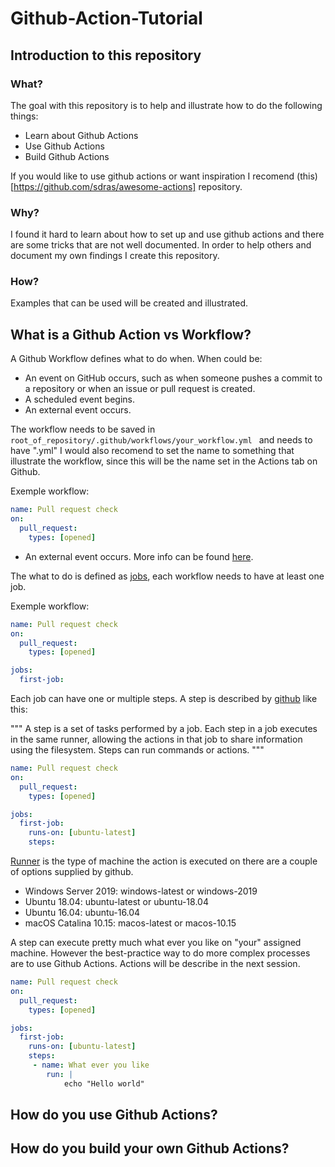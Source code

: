 # Github-Action-Tutorial

## Introduction to this repository

### What? 

The goal with this repository is to help and illustrate how to do the following things: 
- Learn about Github Actions
- Use Github Actions 
- Build Github Actions

If you would like to use github actions or want inspiration I recomend (this)[https://github.com/sdras/awesome-actions] repository. 


### Why?

I found it hard to learn about how to set up and use github actions and there are some tricks that are not well documented. In order to help others and document my own findings I create this repository. 


### How? 

Examples that can be used will be created and illustrated. 


## What is a Github Action vs Workflow? 

A Github Workflow defines what to do when. When could be: 

- An event on GitHub occurs, such as when someone pushes a commit to a repository or when an issue or pull request is created.
- A scheduled event begins.
- An external event occurs.

The workflow needs to be saved in ```root_of_repository/.github/workflows/your_workflow.yml ``` and needs to have ".yml" I would also recomend to set the name to something that illustrate the workflow, since this will be the name set in the Actions tab on Github. 

Exemple workflow: 

```yaml
name: Pull request check
on:
  pull_request:
    types: [opened]

```

- An external event occurs.
More info can be found [here](https://help.github.com/en/actions/configuring-and-managing-workflows/configuring-a-workflow#triggering-a-workflow-with-events). 

The what to do is defined as [jobs](https://help.github.com/en/actions/getting-started-with-github-actions/core-concepts-for-github-actions#job), each workflow needs to have at least one job. 

Exemple workflow: 

```yaml
name: Pull request check
on:
  pull_request:
    types: [opened]

jobs:
  first-job:
```

Each job can have one or multiple steps. A step is described by [github](https://help.github.com/en/actions/getting-started-with-github-actions/core-concepts-for-github-actions#job) like this: 

"""
A step is a set of tasks performed by a job. Each step in a job executes in the same runner, allowing the actions in that job to share information using the filesystem. Steps can run commands or actions.
"""

```yaml
name: Pull request check
on:
  pull_request:
    types: [opened]

jobs:
  first-job:
    runs-on: [ubuntu-latest]
    steps:
```
[Runner](https://help.github.com/en/actions/getting-started-with-github-actions/core-concepts-for-github-actions#runner) is the type of machine the action is executed on there are a couple of options supplied by github. 

- Windows Server 2019:	windows-latest or windows-2019
- Ubuntu 18.04:	ubuntu-latest or ubuntu-18.04
- Ubuntu 16.04:	ubuntu-16.04
- macOS Catalina 10.15:	macos-latest or macos-10.15

A step can execute pretty much what ever you like on "your" assigned machine. However the best-practice way to do more complex processes are to use Github Actions. Actions will be describe in the next session.
```yaml
name: Pull request check
on:
  pull_request:
    types: [opened]

jobs:
  first-job:
    runs-on: [ubuntu-latest]
    steps:
     - name: What ever you like
        run: |
            echo "Hello world" 
```


## How do you use Github Actions? 



## How do you build your own Github Actions? 


